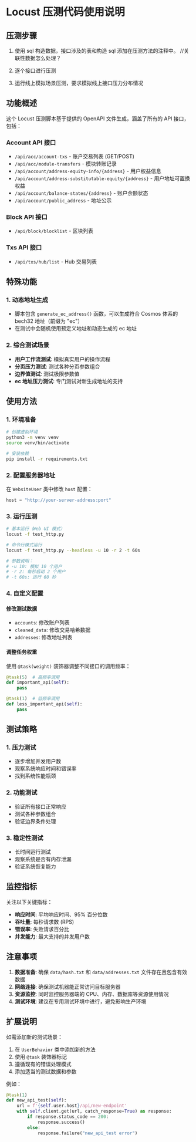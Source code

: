 # Locust 压测代码使用说明

## 压测步骤

1. 使用 sql 构造数据，接口涉及的表和构造 sql 添加在压测方法的注释中。 //关联性数据怎么处理？

2. 逐个接口进行压测

3. 运行线上模拟场景压测，要求模拟线上接口压力分布情况

## 功能概述

这个 Locust 压测脚本基于提供的 OpenAPI 文件生成，涵盖了所有的 API 接口，包括：

### Account API 接口

- `/api/acc/account-txs` - 账户交易列表 (GET/POST)
- `/api/acc/module-transfers` - 模块转账记录
- `/api/account/address-equity-info/{address}` - 用户权益信息
- `/api/account/address-substitutable-equity/{address}` - 用户地址可置换权益
- `/api/account/balance-states/{address}` - 账户余额状态
- `/api/account/public_address` - 地址公示

### Block API 接口

- `/api/block/blocklist` - 区块列表

### Txs API 接口

- `/api/txs/hub/list` - Hub 交易列表

## 特殊功能

### 1. 动态地址生成

- 脚本包含 `generate_ec_address()` 函数，可以生成符合 Cosmos 体系的 bech32 地址（前缀为 "ec"）
- 在测试中会随机使用预定义地址和动态生成的 ec 地址

### 2. 综合测试场景

- **用户工作流测试**: 模拟真实用户的操作流程
- **分页压力测试**: 测试各种分页参数组合
- **边界值测试**: 测试极限参数值
- **ec 地址压力测试**: 专门测试对新生成地址的支持

## 使用方法

### 1. 环境准备

```bash
# 创建虚拟环境
python3 -m venv venv
source venv/bin/activate

# 安装依赖
pip install -r requirements.txt
```

### 2. 配置服务器地址

在 `WebsiteUser` 类中修改 `host` 配置：

```python
host = "http://your-server-address:port"
```

### 3. 运行压测

```bash
# 基本运行（Web UI 模式）
locust -f test_http.py

# 命令行模式运行
locust -f test_http.py --headless -u 10 -r 2 -t 60s

# 参数说明：
# -u 10: 模拟 10 个用户
# -r 2: 每秒启动 2 个用户
# -t 60s: 运行 60 秒
```

### 4. 自定义配置

#### 修改测试数据

- `accounts`: 修改账户列表
- `cleaned_data`: 修改交易哈希数据
- `addresses`: 修改地址列表

#### 调整任务权重

使用 `@task(weight)` 装饰器调整不同接口的调用频率：

```python
@task(5)  # 高频率调用
def important_api(self):
    pass

@task(1)  # 低频率调用
def less_important_api(self):
    pass
```

## 测试策略

### 1. 压力测试

- 逐步增加并发用户数
- 观察系统响应时间和错误率
- 找到系统性能瓶颈

### 2. 功能测试

- 验证所有接口正常响应
- 测试各种参数组合
- 验证边界条件处理

### 3. 稳定性测试

- 长时间运行测试
- 观察系统是否有内存泄漏
- 验证系统恢复能力

## 监控指标

关注以下关键指标：

- **响应时间**: 平均响应时间、95% 百分位数
- **吞吐量**: 每秒请求数 (RPS)
- **错误率**: 失败请求百分比
- **并发能力**: 最大支持的并发用户数

## 注意事项

1. **数据准备**: 确保 `data/hash.txt` 和 `data/addresses.txt` 文件存在且包含有效数据
2. **网络连接**: 确保测试机器能正常访问目标服务器
3. **资源监控**: 同时监控服务器端的 CPU、内存、数据库等资源使用情况
4. **测试环境**: 建议在专用测试环境中进行，避免影响生产环境

## 扩展说明

如需添加新的测试场景：

1. 在 `UserBehavior` 类中添加新的方法
2. 使用 `@task` 装饰器标记
3. 遵循现有的错误处理模式
4. 添加适当的测试数据和参数

例如：

```python
@task(1)
def new_api_test(self):
    url = f'{self.user.host}/api/new-endpoint'
    with self.client.get(url, catch_response=True) as response:
        if response.status_code == 200:
            response.success()
        else:
            response.failure("new_api_test error")
```
